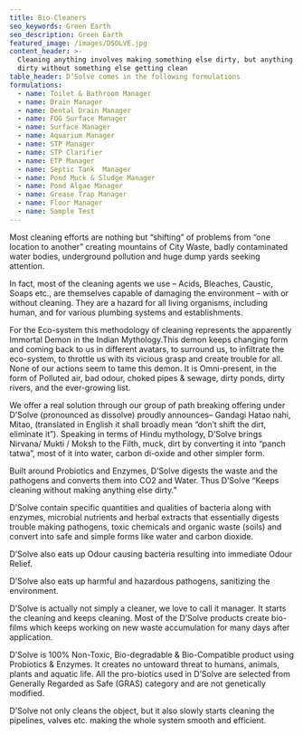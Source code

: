 ```yaml
---
title: Bio-Cleaners
seo_keywords: Green Earth
seo_description: Green Earth
featured_image: /images/DSOLVE.jpg
content_header: >-
  Cleaning anything involves making something else dirty, but anything can get
  dirty without something else getting clean
table_header: D’Solve comes in the following formulations
formulations:
  - name: Toilet & Bathroom Manager
  - name: Drain Manager
  - name: Dental Drain Manager
  - name: FOG Surface Manager
  - name: Surface Manager
  - name: Aquarium Manager
  - name: STP Manager
  - name: STP Clarifier
  - name: ETP Manager
  - name: Septic Tank  Manager
  - name: Pond Muck & Sludge Manager
  - name: Pond Algae Manager
  - name: Grease Trap Manager
  - name: Floor Manager
  - name: Sample Test
---
```


Most cleaning efforts are nothing but “shifting” of problems from “one location to another” creating mountains of City Waste, badly contaminated water bodies, underground pollution and huge dump yards seeking attention.

In fact, most of the cleaning agents we use – Acids, Bleaches, Caustic, Soaps etc., are themselves capable of damaging the environment – with or without cleaning. They are a hazard for all living organisms, including human, and for various plumbing systems and establishments.

For the Eco-system this methodology of cleaning represents the apparently Immortal Demon in the Indian Mythology.This demon keeps changing form and coming back to us in different avatars, to surround us, to infiltrate the eco-system, to throttle us with its vicious grasp and create trouble for all. None of our actions seem to tame this demon. It is Omni-present, in the form of Polluted air, bad odour, choked pipes & sewage, dirty ponds, dirty rivers, and the ever-growing list.

We offer a real solution through our group of path breaking offering under D’Solve (pronounced as dissolve) proudly announces– Gandagi Hatao nahi, Mitao, (translated in English it shall broadly mean “don’t shift the dirt, eliminate it”). Speaking in terms of Hindu mythology, D’Solve brings Nirvana/ Mukti / Moksh to the Filth, muck, dirt by converting it into “panch tatwa”, most of it into water, carbon di-oxide and other simpler form.

Built around Probiotics and Enzymes, D’Solve digests the waste and the pathogens and converts them into CO2 and Water. Thus D’Solve “Keeps cleaning without making anything else dirty.”

D’Solve contain specific quantities and qualities of bacteria along with enzymes, microbial nutrients and herbal extracts that essentially digests trouble making pathogens, toxic chemicals and organic waste (soils) and convert into safe and simple forms like water and carbon dioxide.

D’Solve also eats up Odour causing bacteria resulting into immediate Odour Relief.

D’Solve also eats up harmful and hazardous pathogens, sanitizing the environment.

D’Solve is actually not simply a cleaner, we love to call it manager. It starts the cleaning and keeps cleaning. Most of the D’Solve products create bio-films which keeps working on new waste accumulation for many days after application.

D’Solve is 100% Non-Toxic, Bio-degradable & Bio-Compatible product using Probiotics & Enzymes. It creates no untoward threat to humans, animals, plants and aquatic life. All the pro-biotics used in D’Solve are selected from Generally Regarded as Safe (GRAS) category and are not genetically modified.

D’Solve not only cleans the object, but it also slowly starts cleaning the pipelines, valves etc. making the whole system smooth and efficient.

